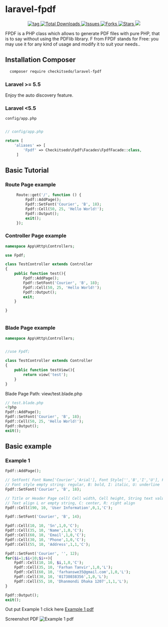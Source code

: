 # laravel-fpdf

<p align="center">
     <a href="https://github.com/checkitsedo/laravel-fpdf/tags" alt="tag">
        <img src="https://img.shields.io/github/v/tag/checkitsedo/laravel-fpdf" alt="tag"/>
      </a> 
     <a href="https://packagist.org/packages/checkitsedo/laravel-fpdf" alt="Total Downloads">
        <img src="https://img.shields.io/packagist/dt/checkitsedo/laravel-fpdf" alt="Total Downloads"/>
      </a> 
     <a href="https://github.com/checkitsedo/laravel-fpdf/issues" alt="Issues">
        <img src="https://img.shields.io/github/issues/checkitsedo/laravel-fpdf" alt="Issues"/>
      </a>  
     <a href="https://github.com/checkitsedo/laravel-fpdf/fork" alt="Forks">
        <img src="https://img.shields.io/github/forks/checkitsedo/laravel-fpdf"  alt="Forks"/>
      </a>  
     <a href="https://github.com/checkitsedo/laravel-fpdf/stargazers" alt="Stars">
        <img src="https://img.shields.io/github/stars/checkitsedo/laravel-fpdf"  alt="Stars"/>
      </a>  
     <a href="https://github.com/checkitsedo/laravel-fpdf/blob/master/LICENSE" alt="License">
        <img src="https://img.shields.io/github/license/checkitsedo/laravel-fpdf" />
      </a>       
</p>


FPDF is a PHP class which allows to generate PDF files with pure PHP, that is to say without using the PDFlib library. F from FPDF stands for Free: you may use it for any kind of usage and modify it to suit your needs..

## Installation Composer
```sh
  composer require checkitsedo/laravel-fpdf
```
### Laravel >= 5.5
Enjoy the auto discovery feature. 

### Laravel <5.5
`config/app.php`

```php

// config/app.php

return [
    'aliases' => [
        'Fpdf' => Checkitsedo\Fpdf\Facades\FpdfFacade::class,
     ]

```

## Basic Tutorial

### Route Page example
     
```php
     Route::get('/', function () {
         Fpdf::AddPage();
         Fpdf::SetFont('Courier', 'B', 18);
         Fpdf::Cell(50, 25, 'Hello World!');
         Fpdf::Output();
         exit();
     });

```
### Controller Page example

```php
namespace App\Http\Controllers;

use Fpdf;

class TestController extends Controller
{
    public function test(){
        Fpdf::AddPage();
        Fpdf::SetFont('Courier', 'B', 18);
        Fpdf::Cell(50, 25, 'Hello World!');
        Fpdf::Output();
        exit;
    }

}



```

### Blade Page example

```php
namespace App\Http\Controllers;


//use Fpdf;

class TestController extends Controller
{
    public function testView(){
        return view('test');
    }
}   
```
Blade Page Path: view/test.blade.php 

```php
// test.blade.php
<?php
Fpdf::AddPage();
Fpdf::SetFont('Courier', 'B', 18);
Fpdf::Cell(50, 25, 'Hello World!');
Fpdf::Output();
exit();

```

## Basic example
### Example 1
```php
Fpdf::AddPage();

// SetFont( Font Name['Courier','Arial'], Font Style['','B','I','U'], Font Size )
// Font style empty string: regular, B: bold, I: italic, U: underline
Fpdf::SetFont('Courier', 'B', 18);          

// Title or Header Page cell( Cell width, Cell height, String text value, border[0,1], Indicates [0,1,3], Text align['L','C','R'] )
// Text align L or empty string, C: center, R: right align
Fpdf::Cell(190, 10, 'User Information',0,1,'C');

Fpdf::SetFont('Courier', 'B', 14);

Fpdf::Cell(10, 10, 'Sn',1,0,'C');
Fpdf::Cell(35, 10, 'Name',1,0,'C');
Fpdf::Cell(60, 10, 'Email',1,0,'C');
Fpdf::Cell(30, 10, 'Phone',1,0,'C');
Fpdf::Cell(55, 10, 'Address',1,1,'C');

Fpdf::SetFont('Courier', '', 12);
for($i=1;$i<10;$i++){
    Fpdf::Cell(10, 10, $i,1,0,'C');
    Fpdf::Cell(35, 10, 'Farhan Tanvir',1,0,'L');
    Fpdf::Cell(60, 10, 'farhanswe35@gmail.com',1,0,'L');
    Fpdf::Cell(30, 10, '01738038356',1,0,'L');
    Fpdf::Cell(55, 10, 'Dhanmondi Dhaka 1207',1,1,'L');
}

Fpdf::Output();
exit();

```

Out put Example 1 click here [Example 1 pdf](https://github.com/checkitsedo/laravel-fpdf/raw/master/src/Fpdf/demo/pdf/example1.pdf "Example 1 pdf")

Screenshot PDF
![Example 1 pdf](src/Fpdf/demo/screenshot/demo1.png)




